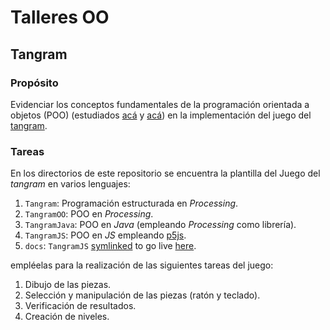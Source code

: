 # Talleres OO

## Tangram

### Propósito

Evidenciar los conceptos fundamentales de la programación orientada a objetos (POO) (estudiados [acá](http://objetos.github.io/objects) y [acá](http://objetos.github.io/polymorphism)) en la implementación del juego del [tangram](https://en.wikipedia.org/wiki/Tangram).

### Tareas

En los directorios de este repositorio se encuentra la plantilla del Juego del *tangram* en varios lenguajes:

1. `Tangram`: Programación estructurada en _Processing_.
2. `TangramOO`: POO en _Processing_.
3. `TangramJava`: POO en _Java_ (empleando _Processing_ como librería).
4. `TangramJS`: POO en _JS_ empleando [p5js](https://p5js.org/).
5. `docs`: `TangramJS` [symlinked](https://en.wikipedia.org/wiki/Symbolic_link) to go live [here](https://objetos.github.io/talleres/).

empléelas para la realización de las siguientes tareas del juego:

1. Dibujo de las piezas.
2. Selección y manipulación de las piezas (ratón y teclado).
3. Verificación de resultados.
4. Creación de niveles.
